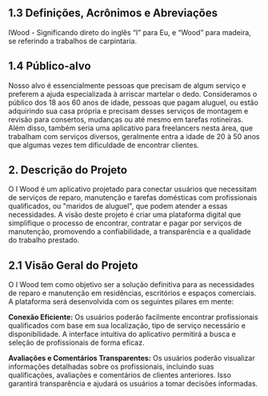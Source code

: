 ## 1.3 Definições, Acrônimos e Abreviações

IWood - Significando direto do inglês “I” para Eu, e “Wood” para madeira, se referindo a trabalhos de carpintaria.

## 1.4 Público-alvo

Nosso alvo é essencialmente pessoas que precisam de algum serviço e preferem a ajuda especializada à arriscar martelar o dedo. Consideramos o público dos 18 aos 60 anos de idade, pessoas que pagam aluguel, ou estão adquirindo sua casa própria e precisam desses serviços de montagem e revisão para consertos, mudanças ou até mesmo em tarefas rotineiras. Além disso, também seria uma aplicativo para freelancers nesta área, que trabalham com serviços diversos, geralmente entra a idade de 20 à 50 anos que algumas vezes tem dificuldade de encontrar clientes.

## 2\. Descrição do Projeto

O I Wood é um aplicativo projetado para conectar usuários que necessitam de serviços de reparo, manutenção e tarefas domésticas com profissionais qualificados, ou "maridos de aluguel", que podem atender a essas necessidades. A visão deste projeto é criar uma plataforma digital que simplifique o processo de encontrar, contratar e pagar por serviços de manutenção, promovendo a confiabilidade, a transparência e a qualidade do trabalho prestado.

  

## 2.1 Visão Geral do Projeto

O I Wood tem como objetivo ser a solução definitiva para as necessidades de reparo e manutenção em residências, escritórios e espaços comerciais. A plataforma será desenvolvida com os seguintes pilares em mente:

**Conexão Eficiente:** Os usuários poderão facilmente encontrar profissionais qualificados com base em sua localização, tipo de serviço necessário e disponibilidade. A interface intuitiva do aplicativo permitirá a busca e seleção de profissionais de forma eficaz.

  

**Avaliações e Comentários Transparentes:** Os usuários poderão visualizar informações detalhadas sobre os profissionais, incluindo suas qualificações, avaliações e comentários de clientes anteriores. Isso garantirá transparência e ajudará os usuários a tomar decisões informadas.